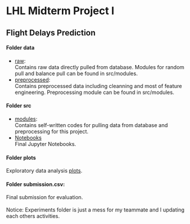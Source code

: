# LHL Midterm Project I
## Flight Delays Prediction
#### Folder data
* [raw](data/raw):<br>
    Contains raw data directly pulled from database. Modules for random pull and balance pull can be found in src/modules. <br>
* [preprocessed](data/preprocessed):<br>
    Contains preprocessed data including cleanning and most of feature engineering. Preprocessing module can be found in src/modules. <br>
#### Folder src <br>
* [modules](src/modules): <br>
    Contains self-written codes for pulling data from database and preprocessing for this project. <br>
* [Notebooks](src/notebooks) <br>
    Final Jupyter Notebooks. <br>
#### Folder plots <br>
Exploratory data analysis [plots](plots). <br>
#### Folder submission.csv: <br>
Final submission for evaluation. <br>
<br>
Notice: Experiments folder is just a mess for my teammate and I updating each others activities.
